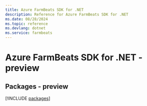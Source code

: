 ```yaml
---
title: Azure FarmBeats SDK for .NET
description: Reference for Azure FarmBeats SDK for .NET
ms.date: 08/28/2024
ms.topic: reference
ms.devlang: dotnet
ms.service: farmbeats
---
```

# Azure FarmBeats SDK for .NET - preview
## Packages - preview
[!INCLUDE [packages](farmbeats-index.md)]